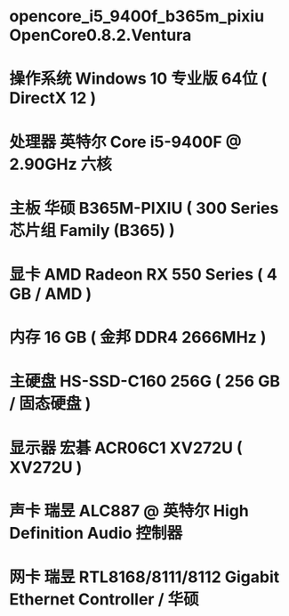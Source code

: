 # opencore_i5_9400f_b365m_pixiu OpenCore0.8.2.Ventura

 # 操作系统            Windows 10 专业版 64位 ( DirectX 12 )
  # 处理器              英特尔 Core i5-9400F @ 2.90GHz 六核
  # 主板                华硕 B365M-PIXIU ( 300 Series 芯片组 Family (B365) )
  # 显卡                AMD Radeon RX 550 Series ( 4 GB / AMD )
 #  内存                16 GB ( 金邦 DDR4 2666MHz )
 #  主硬盘               HS-SSD-C160 256G ( 256 GB / 固态硬盘 )
  # 显示器              宏碁 ACR06C1 XV272U ( XV272U )
  # 声卡                瑞昱 ALC887 @ 英特尔 High Definition Audio 控制器
 #  网卡                瑞昱 RTL8168/8111/8112 Gigabit Ethernet Controller / 华硕
